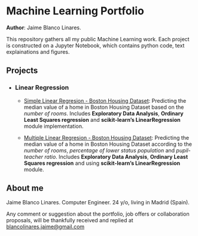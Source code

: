 <!--- Futuro: Pasar de markdown a html para poder meterle un css y que no sea tan soso -->
# Machine Learning Portfolio

**Author**: Jaime Blanco Linares.


This repository gathers all my public Machine Learning work. Each project is constructed on a Jupyter Notebook, which contains python code, text explainations and figures.

## Projects

- ### Linear Regression

  - [Simple Linear Regresion - Boston Housing Dataset](https://github.com/bljaime/MachineLearning-Portfolio/blob/master/GH1LR.ipynb): Predicting the median value of a home in Boston Housing Dataset based on the *number of rooms*. Includes **Exploratory Data Analysis**,  **Ordinary Least Squares regression** and **scikit-learn’s LinearRegression** module implementation.
  
  - [Multiple Linear Regresion - Boston Housing Dataset](https://github.com/bljaime/MachineLearning-Portfolio/blob/master/Exerc_2_Regresi%C3%B3n_Lineal.ipynb): Predicting the median value of a home in Boston Housing Dataset according to the *number of rooms*, *percentage of lower status population* and *pupil-teacher ratio*. Includes **Exploratory Data Analysis**, **Ordinary Least Squares regression** and using **scikit-learn’s LinearRegression** module.



## About me

Jaime Blanco Linares.
Computer Engineer.
24 y/o, living in Madrid (Spain).

Any comment or suggestion about the portfolio, job offers or collaboration proposals, will be thankfully received and replied at blancolinares.jaime@gmail.com
